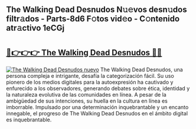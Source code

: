 ## The Walking Dead Desnudos N𝚞𝚎vos desn𝚞dos filtr𝚊dos - Parts-8d6 F𝚘tos vid𝚎o - C𝚘ntenido atr𝚊ctivo 1eCGj

# <h2><a href="http://mb6ujb.tromn.icu/?c=The+Walking+Dead+Desnudos">🔗👉👉👉 The Walking Dead Desnudos 🔗🔗</a></h2>

[![The Walking Dead Desnudos nuevo](https://i.imgur.com/pEAQMta.gif)](http://mb6ujb.tromn.icu/?c=The+Walking+Dead+Desnudos)
The Walking Dead Desnudos, una persona compleja e intrigante, desafía la categorización fácil. Su uso pionero de los medios digitales para la autoexpresión ha cautivado y enfurecido a los observadores, generando debates sobre ética, identidad y la naturaleza evolutiva de las comunidades en línea. A pesar de la ambigüedad de sus intenciones, su huella en la cultura en línea es imborrable. Impulsado por una determinación inquebrantable y un encanto innegable, el progreso de The Walking Dead Desnudos en el ámbito digital es inquebrantable.
